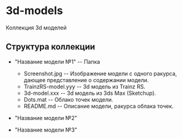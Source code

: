 3d-models
=======================

Коллекция 3d моделей

Структура коллекции
-------
* "Название модели №1" -- Папка
    * Screenshot.jpg -- Изображение модели с одного ракурса, дающее представление о содержании модели.
    * TrainzRS-model.yyy -- 3d модель из Trainz RS.
    * 3d-model.xxx -- 3d модель из 3ds Max (Sketchup).
    * Dots.mat -- Облако точек модели.
    * README.md -- Описание модели, ракурса облака точек.

* "Название модели №2"
* "Название модели №3"
